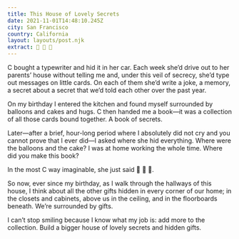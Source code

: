 ```yaml
---
title: This House of Lovely Secrets
date: 2021-11-01T14:48:10.245Z
city: San Francisco
country: California
layout: layouts/post.njk
extract: 👀 👀 👀
---
```


C bought a typewriter and hid it in her car. Each week she’d drive out to her parents’ house without telling me and, under this veil of secrecy, she’d type out messages on little cards. On each of them she’d write a joke, a memory, a secret about a secret that we’d told each other over the past year.

On my birthday I entered the kitchen and found myself surrounded by balloons and cakes and hugs. C then handed me a book—it was a collection of all those cards bound together. A book of secrets.

Later—after a brief, hour-long period where I absolutely did not cry and you cannot prove that I ever did—I asked where she hid everything. Where were the balloons and the cake? I was at home working the whole time. Where did you make this book?

In the most C way imaginable, she just said 👀 👀 👀.

So now, ever since my birthday, as I walk through the hallways of this house, I think about all the other gifts hidden in every corner of our home; in the closets and cabinets, above us in the ceiling, and in the floorboards beneath. We’re surrounded by gifts.

I can’t stop smiling because I know what my job is: add more to the collection. Build a bigger house of lovely secrets and hidden gifts.
